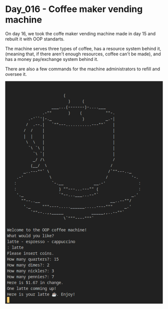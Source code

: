 # Day_016 - Coffee maker vending machine

On day 16, we took the coffe maker vending machine made in day 15 and rebuilt it with OOP standarts.

The machine serves three types of coffee, has a resource system behind it, (meaning that, if there aren't enough resources, coffee can't be made), and has a money pay/exchange system behind it.

There are also a few commands for the machine administrators to refill and oversee it.

![Preview](./assets/preview.png)
